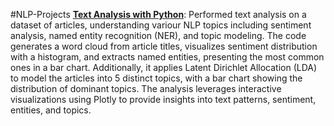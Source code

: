 #NLP-Projects
[**Text Analysis with Python**](https://github.com/shreyakabra/NLP-Projects/blob/main/TextAnalysisWithPython.ipynb): Performed text analysis on a dataset of articles, understanding variour NLP topics including sentiment analysis, named entity recognition (NER), and topic modeling. The code generates a word cloud from article titles, visualizes sentiment distribution with a histogram, and extracts named entities, presenting the most common ones in a bar chart. Additionally, it applies Latent Dirichlet Allocation (LDA) to model the articles into 5 distinct topics, with a bar chart showing the distribution of dominant topics. The analysis leverages interactive visualizations using Plotly to provide insights into text patterns, sentiment, entities, and topics.
